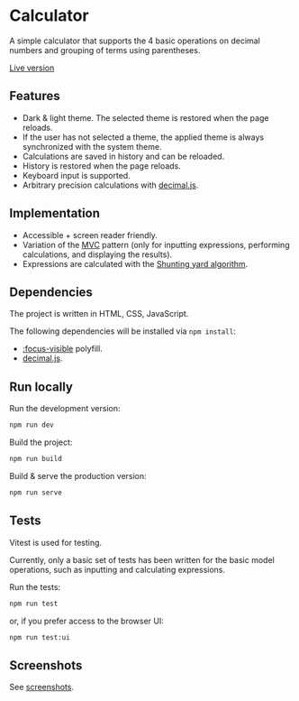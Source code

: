 # Calculator

A simple calculator that supports the 4 basic operations on decimal numbers and grouping of terms using parentheses.

[Live version](https://tasxatzial.github.io/calculator/)

## Features

* Dark & light theme. The selected theme is restored when the page reloads.
* If the user has not selected a theme, the applied theme is always synchronized with the system theme.
* Calculations are saved in history and can be reloaded.
* History is restored when the page reloads.
* Keyboard input is supported.
* Arbitrary precision calculations with [decimal.js](https://github.com/MikeMcl/decimal.js).

## Implementation

* Accessible + screen reader friendly.
* Variation of the [MVC](https://en.wikipedia.org/wiki/Model%E2%80%93view%E2%80%93controller) pattern (only for inputting expressions, performing calculations, and displaying the results).
* Expressions are calculated with the [Shunting yard algorithm](https://en.wikipedia.org/wiki/Shunting_yard_algorithm).

## Dependencies

The project is written in HTML, CSS, JavaScript.

The following dependencies will be installed via `npm install`:

* [:focus-visible](https://github.com/WICG/focus-visible) polyfill.
* [decimal.js](https://github.com/MikeMcl/decimal.js).

## Run locally

Run the development version:

```bash
npm run dev
```

Build the project:

```bash
npm run build
```

Build & serve the production version:

```bash
npm run serve
```

## Tests

Vitest is used for testing.

Currently, only a basic set of tests has been written for the basic model operations, such as inputting and calculating expressions.

Run the tests:

```bash
npm run test
```

or, if you prefer access to the browser UI:

```bash
npm run test:ui
```

## Screenshots

See [screenshots](screenshots/).
